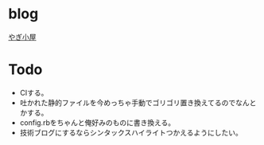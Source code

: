 # blog
[やぎ小屋](http://blog.yagi2.com)

# Todo
* CIする。
* 吐かれた静的ファイルを今めっちゃ手動でゴリゴリ置き換えてるのでなんとかする。
* config.rbをちゃんと俺好みのものに書き換える。
* 技術ブログにするならシンタックスハイライトつかえるようにしたい。